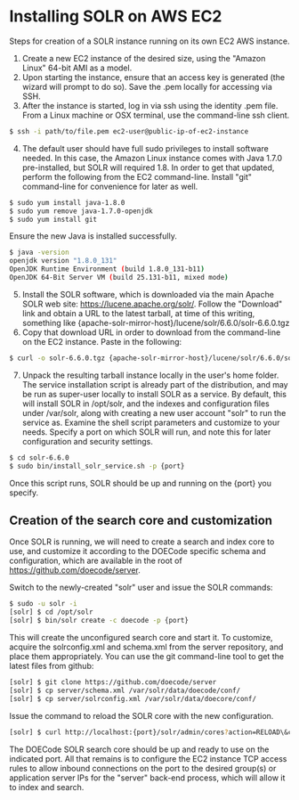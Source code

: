 Installing SOLR on AWS EC2
==========================

Steps for creation of a SOLR instance running on its own EC2 AWS instance.

1. Create a new EC2 instance of the desired size, using the "Amazon Linux" 
64-bit AMI as a model.
2. Upon starting the instance, ensure that an access key is generated (the
wizard will prompt to do so).  Save the .pem locally for accessing via SSH.
3. After the instance is started, log in via ssh using the identity .pem file.
From a Linux machine or OSX terminal, use the command-line ssh client.
```bash
$ ssh -i path/to/file.pem ec2-user@public-ip-of-ec2-instance
```
4. The default user should have full sudo privileges to install software
needed.  In this case, the Amazon Linux instance comes with Java 1.7.0
pre-installed, but SOLR will required 1.8.  In order to get that updated,
perform the following from the EC2 command-line.  Install "git" command-line
for convenience for later as well.
```bash
$ sudo yum install java-1.8.0
$ sudo yum remove java-1.7.0-openjdk
$ sudo yum install git
```
Ensure the new Java is installed successfully.
```bash
$ java -version
openjdk version "1.8.0_131"
OpenJDK Runtime Environment (build 1.8.0_131-b11)
OpenJDK 64-Bit Server VM (build 25.131-b11, mixed mode)
```
5. Install the SOLR software, which is downloaded via the main Apache SOLR
web site: https://lucene.apache.org/solr/.  Follow the "Download" link and
obtain a URL to the latest tarball, at time of this writing, something like
{apache-solr-mirror-host}/lucene/solr/6.6.0/solr-6.6.0.tgz
6. Copy that download URL in order to download from the command-line on the
EC2 instance.  Paste in the following:
```bash
$ curl -o solr-6.6.0.tgz {apache-solr-mirror-host}/lucene/solr/6.6.0/solr-6.6.0.tgz
```
7. Unpack the resulting tarball instance locally in the user's home folder. 
The service installation script is already part of the distribution, and may
be run as super-user locally to install SOLR as a service.  By default, this
will install SOLR in /opt/solr, and the indexes and configuration files under
/var/solr, along with creating a new user account "solr" to run the service
as.  Examine the shell script parameters and customize to your needs.  Specify
a port on which SOLR will run, and note this for later configuration and 
security settings.
```bash
$ cd solr-6.6.0
$ sudo bin/install_solr_service.sh -p {port}
```
Once this script runs, SOLR should be up and running on the {port} you specify.

Creation of the search core and customization
---------------------------------------------
Once SOLR is running, we will need to create a search and index core to use,
and customize it according to the DOECode specific schema and configuration,
which are available in the root of https://github.com/doecode/server.

Switch to the newly-created "solr" user and issue the SOLR commands:
```bash
$ sudo -u solr -i
[solr] $ cd /opt/solr
[solr] $ bin/solr create -c doecode -p {port}
```
This will create the unconfigured search core and start it.  To customize, 
acquire the solrconfig.xml and schema.xml from the server repository, and
place them appropriately.  You can use the git command-line tool to get the
latest files from github:
```bash
[solr] $ git clone https://github.com/doecode/server
[solr] $ cp server/schema.xml /var/solr/data/doecode/conf/
[solr] $ cp server/solrconfig.xml /var/solr/data/doecore/conf/
```
Issue the command to reload the SOLR core with the new configuration.
```bash
[solr] $ curl http://localhost:{port}/solr/admin/cores?action=RELOAD\&core=doecode
```

The DOECode SOLR search core should be up and ready to use on the indicated
port.  All that remains is to configure the EC2 instance TCP access rules
to allow inbound connections on the port to the desired group(s) or application
server IPs for the "server" back-end process, which will allow it to index
and search.

